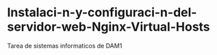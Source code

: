 # Instalaci-n-y-configuraci-n-del-servidor-web-Nginx-Virtual-Hosts
Tarea de sistemas informaticos de DAM1
